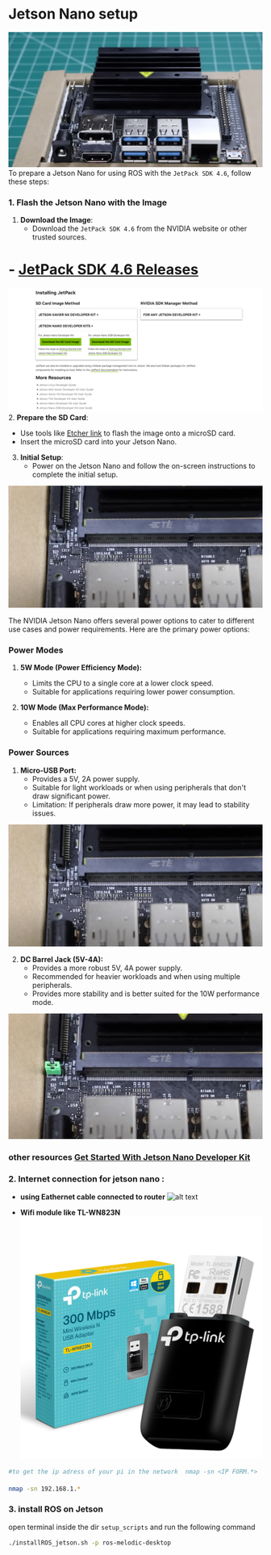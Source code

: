 # Jetson Nano setup
![alt text](image-2.png)
To prepare a Jetson Nano for using ROS with the `JetPack SDK 4.6`, follow these steps:

### 1. Flash the Jetson Nano with the Image

1. **Download the Image**:
   - Download the `JetPack SDK 4.6` from the NVIDIA website or other trusted sources.
 #  - [JetPack SDK 4.6 Releases](https://developer.nvidia.com/embedded/jetpack-archive)
![alt text](image.png)
2. **Prepare the SD Card**:
   - Use tools like [Etcher link](https://etcher.balena.io/#download-etcher) to flash the image onto a microSD card.
   - Insert the microSD card into your Jetson Nano.

3. **Initial Setup**:
   - Power on the Jetson Nano and follow the on-screen instructions to complete the initial setup.

![alt text](image-3.png)

The NVIDIA Jetson Nano offers several power options to cater to different use cases and power requirements. Here are the primary power options:

### Power Modes
1. **5W Mode (Power Efficiency Mode):**
   - Limits the CPU to a single core at a lower clock speed.
   - Suitable for applications requiring lower power consumption.

2. **10W Mode (Max Performance Mode):**
   - Enables all CPU cores at higher clock speeds.
   - Suitable for applications requiring maximum performance.

### Power Sources
1. **Micro-USB Port:**
   - Provides a 5V, 2A power supply.
   - Suitable for light workloads or when using peripherals that don't draw significant power.
   - Limitation: If peripherals draw more power, it may lead to stability issues.


![alt text](image-4.png)

2. **DC Barrel Jack (5V-4A):**
   - Provides a more robust 5V, 4A power supply.
   - Recommended for heavier workloads and when using multiple peripherals.
   - Provides more stability and is better suited for the 10W performance mode.

![alt text](image-5.png)


### other resources [Get Started With Jetson Nano Developer Kit](https://developer.nvidia.com/embedded/learn/get-started-jetson-nano-devkit#intro)

### 2. Internet connection for jetson nano :

- **using Eathernet cable connected to router** 
![alt text](image-6.png)

- **Wifi module like TL-WN823N** 
![alt text](image-7.png)

```bash
#to get the ip adress of your pi in the network  nmap -sn <IP FORM.*> 

nmap -sn 192.168.1.*

```

### 3. install ROS on Jetson
open terminal inside the dir `setup_scripts` and run the following command
```sh
./installROS_jetson.sh -p ros-melodic-desktop
``` 